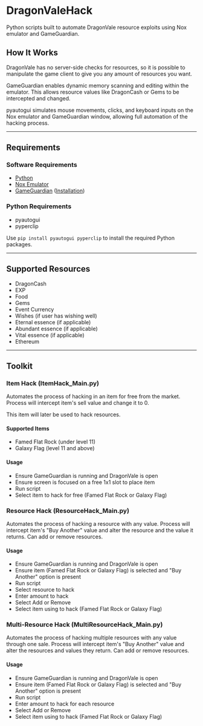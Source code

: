 # DragonValeHack
Python scripts built to automate DragonVale resource exploits using Nox emulator and GameGuardian.

## How It Works
DragonVale has no server-side checks for resources, so it is possible to manipulate the game client to give you any amount of resources you want.

GameGuardian enables dynamic memory scanning and editing within the emulator. This allows resource values like DragonCash or Gems to be intercepted and changed.

pyautogui simulates mouse movements, clicks, and keyboard inputs on the Nox emulator and GameGuardian window, allowing full automation of the hacking process.

---

## Requirements

### Software Requirements
- [Python](https://www.python.org/downloads/)
- [Nox Emulator](https://www.bignox.com/)
- [GameGuardian](https://gameguardian.net/forum/files/file/2-gameguardian/) ([Installation](https://www.youtube.com/watch?v=WkpWSa5AsLs))

### Python Requirements
- pyautogui
- pyperclip

Use `pip install pyautogui pyperclip` to install the required Python packages.

---

## Supported Resources
- DragonCash
- EXP
- Food
- Gems
- Event Currency
- Wishes (if user has wishing well)
- Eternal essence (if applicable)
- Abundant essence (if applicable)
- Vital essence (if applicable)
- Ethereum

---

## Toolkit

### Item Hack (ItemHack_Main.py)
Automates the process of hacking in an item for free from the market.
Process will intercept item's sell value and change it to 0.

This item will later be used to hack resources.

#### Supported Items
- Famed Flat Rock (under level 11)
- Galaxy Flag (level 11 and above)

#### Usage
- Ensure GameGuardian is running and DragonVale is open
- Ensure screen is focused on a free 1x1 slot to place item
- Run script
- Select item to hack for free (Famed Flat Rock or Galaxy Flag)

### Resource Hack (ResourceHack_Main.py)
Automates the process of hacking a resource with any value.
Process will intercept item's "Buy Another" value and alter the resource and the value it returns.
Can add or remove resources.

#### Usage
- Ensure GameGuardian is running and DragonVale is open
- Ensure item (Famed Flat Rock or Galaxy Flag) is selected and "Buy Another" option is present
- Run script
- Select resource to hack
- Enter amount to hack
- Select Add or Remove
- Select item using to hack (Famed Flat Rock or Galaxy Flag)

### Multi-Resource Hack (MultiResourceHack_Main.py)
Automates the process of hacking multiple resources with any value through one sale.
Process will intercept item's "Buy Another" value and alter the resources and values they return.
Can add or remove resources.

#### Usage
- Ensure GameGuardian is running and DragonVale is open
- Ensure item (Famed Flat Rock or Galaxy Flag) is selected and "Buy Another" option is present
- Run script
- Enter amount to hack for each resource
- Select Add or Remove
- Select item using to hack (Famed Flat Rock or Galaxy Flag)